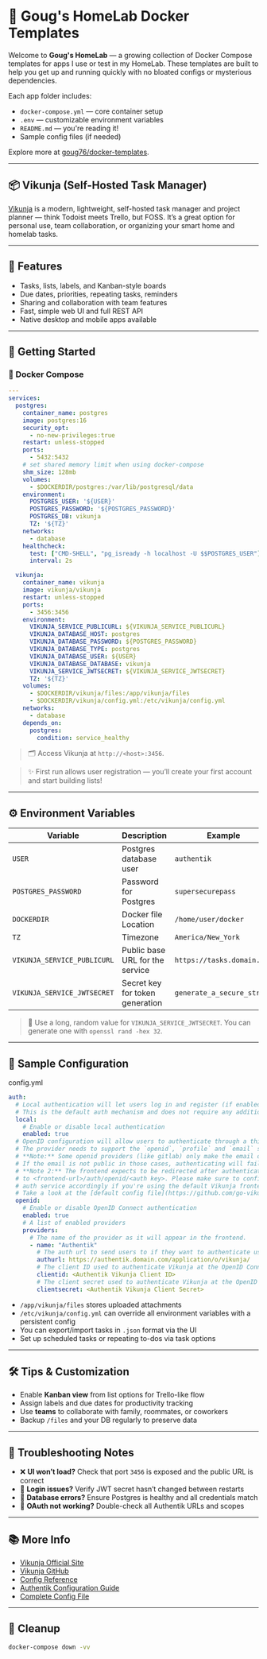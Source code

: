 # 🏡 Goug's HomeLab Docker Templates

Welcome to **Goug's HomeLab** — a growing collection of Docker Compose templates for apps I use or test in my HomeLab. These templates are built to help you get up and running quickly with no bloated configs or mysterious dependencies.

Each app folder includes:

* `docker-compose.yml` — core container setup
* `.env` — customizable environment variables
* `README.md` — you're reading it!
* Sample config files (if needed)

Explore more at [goug76/docker-templates](https://github.com/goug76/docker-templates).

---

## 📦 Vikunja (Self-Hosted Task Manager)

[Vikunja](https://vikunja.io/) is a modern, lightweight, self-hosted task manager and project planner — think Todoist meets Trello, but FOSS. It’s a great option for personal use, team collaboration, or organizing your smart home and homelab tasks.

---

## 🧰 Features

* Tasks, lists, labels, and Kanban-style boards
* Due dates, priorities, repeating tasks, reminders
* Sharing and collaboration with team features
* Fast, simple web UI and full REST API
* Native desktop and mobile apps available

---

## 🚀 Getting Started

### 🐳 Docker Compose

```yaml
---
services:
  postgres:
    container_name: postgres
    image: postgres:16
    security_opt:
      - no-new-privileges:true
    restart: unless-stopped
    ports:
      - 5432:5432
    # set shared memory limit when using docker-compose
    shm_size: 128mb
    volumes: 
      - $DOCKERDIR/postgres:/var/lib/postgresql/data
    environment:
      POSTGRES_USER: '${USER}'
      POSTGRES_PASSWORD: '${POSTGRES_PASSWORD}'
      POSTGRES_DB: vikunja
      TZ: '${TZ}'
    networks:
      - database
    healthcheck:
      test: ["CMD-SHELL", "pg_isready -h localhost -U $$POSTGRES_USER"]
      interval: 2s

  vikunja:
    container_name: vikunja
    image: vikunja/vikunja
    restart: unless-stopped
    ports:
      - 3456:3456
    environment:
      VIKUNJA_SERVICE_PUBLICURL: ${VIKUNJA_SERVICE_PUBLICURL}
      VIKUNJA_DATABASE_HOST: postgres
      VIKUNJA_DATABASE_PASSWORD: ${POSTGRES_PASSWORD}
      VIKUNJA_DATABASE_TYPE: postgres 
      VIKUNJA_DATABASE_USER: ${USER}
      VIKUNJA_DATABASE_DATABASE: vikunja
      VIKUNJA_SERVICE_JWTSECRET: ${VIKUNJA_SERVICE_JWTSECRET}
      TZ: '${TZ}'
    volumes:
      - $DOCKERDIR/vikunja/files:/app/vikunja/files
      - $DOCKERDIR/vikunja/config.yml:/etc/vikunja/config.yml
    networks:
      - database
    depends_on:
      postgres:
        condition: service_healthy
```

> 🗂️ Access Vikunja at `http://<host>:3456`.

> ✨ First run allows user registration — you’ll create your first account and start building lists!

---

## ⚙️ Environment Variables

| Variable | Description | Example |
|----|----|----|
| `USER` | Postgres database user | `authentik` |
| `POSTGRES_PASSWORD` | Password for Postgres | `supersecurepass` |
| `DOCKERDIR` | Docker file Location | `/home/user/docker` |
| `TZ` | Timezone | `America/New_York` |
| `VIKUNJA_SERVICE_PUBLICURL` | Public base URL for the service | `https://tasks.domain.com` |
| `VIKUNJA_SERVICE_JWTSECRET` | Secret key for token generation | `generate_a_secure_string` |

> 🔐 Use a long, random value for `VIKUNJA_SERVICE_JWTSECRET`. You can generate one with `openssl rand -hex 32`.

---

## 🧪 Sample Configuration

config.yml

```yaml
auth:
  # Local authentication will let users log in and register (if enabled) through the db.
  # This is the default auth mechanism and does not require any additional configuration.
  local:
    # Enable or disable local authentication
    enabled: true
  # OpenID configuration will allow users to authenticate through a third-party OpenID Connect compatible provider.<br/>
  # The provider needs to support the `openid`, `profile` and `email` scopes.<br/>
  # **Note:** Some openid providers (like gitlab) only make the email of the user available through openid claims if they have set it to be publicly visible.
  # If the email is not public in those cases, authenticating will fail.
  # **Note 2:** The frontend expects to be redirected after authentication by the third party
  # to <frontend-url>/auth/openid/<auth key>. Please make sure to configure the redirect url with your third party
  # auth service accordingly if you're using the default Vikunja frontend.
  # Take a look at the [default config file](https://github.com/go-vikunja/api/blob/main/config.yml.sample) for more information about how to configure openid authentication.
  openid:
    # Enable or disable OpenID Connect authentication
    enabled: true
    # A list of enabled providers
    providers:
      # The name of the provider as it will appear in the frontend.
      - name: "Authentik"
        # The auth url to send users to if they want to authenticate using OpenID Connect.
        authurl: https://authentik.domain.com/application/o/vikunja/
        # The client ID used to authenticate Vikunja at the OpenID Connect provider.
        clientid: <Authentik Vikunja Client ID>
        # The client secret used to authenticate Vikunja at the OpenID Connect provider.
        clientsecret: <Authentik Vikunja Client Secret>
```

* `/app/vikunja/files` stores uploaded attachments
* `/etc/vikunja/config.yml` can override all environment variables with a persistent config
* You can export/import tasks in `.json` format via the UI
* Set up scheduled tasks or repeating to-dos via task options

---

## 🛠️ Tips & Customization

* Enable **Kanban view** from list options for Trello-like flow
* Assign labels and due dates for productivity tracking
* Use **teams** to collaborate with family, roommates, or coworkers
* Backup `/files` and your DB regularly to preserve data

---

## 🧯 Troubleshooting Notes

* ❌ **UI won’t load?** Check that port `3456` is exposed and the public URL is correct
* 🔑 **Login issues?** Verify JWT secret hasn’t changed between restarts
* 🧾 **Database errors?** Ensure Postgres is healthy and all credentials match
* 🔐 **OAuth not working?** Double-check all Authentik URLs and scopes

---

## 📚 More Info

* [Vikunja Official Site](https://vikunja.io/)
* [Vikunja GitHub](https://github.com/go-vikunja/vikunja)
* [Config Reference](https://vikunja.io/docs/config-options/)
* [Authentik Configuration Guide](https://docs.goauthentik.io/integrations/services/vikunja/)
* [Complete Config File](https://dl.vikunja.io/vikunja/unstable/config.yml.sample)

---

## 🧼 Cleanup

```bash
docker-compose down -vv
```

